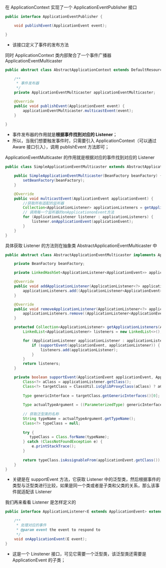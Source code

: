 在 ApplicationContext 实现了一个 ApplicationEventPublisher 接口
```java
public interface ApplicationEventPublisher {

    void publishEvent(ApplicationEvent event);

}
```

- 该接口定义了事件的发布方法

同时 ApplicationContext 类内部聚合了一个事件广播器 ApplicationEventMulticaster
```java
public abstract class AbstractApplicationContext extends DefaultResourceLoader implements ConfigurableApplicationContext {

    /**
     * 事件发布器
     */
    private ApplicationEventMulticaster applicationEventMulticaster;

	@Override
    public void publishEvent(ApplicationEvent event) {
        applicationEventMulticaster.multicastEvent(event);
    }
	
}
```

- 事件发布器的作用就是**根据事件找到对应的 Listener**；
- 所以，当我们想要触发事件时，只需要引入 ApplicationContext（可以通过 Aware 接口引入），调用 publishEvent 方法即可；


ApplicationEventMulticaster 的作用就是根据对应的事件找到对应的 Listener
```java
public class SimpleApplicationEventMulticaster extends AbstractApplicationEventMulticaster{

    public SimpleApplicationEventMulticaster(BeanFactory beanFactory) {
        setBeanFactory(beanFactory);
    }

    @Override
    public void multicastEvent(ApplicationEvent applicationEvent) {
		//获取所有适配的监听器
        Collection<ApplicationListener> applicationListeners = getApplicationListeners(applicationEvent);
		// 调用每一个监听器的onApplicationonEvent方法
        for (ApplicationListener listener : applicationListeners) {
            listener.onApplicationEvent(applicationEvent);
        }
    }
}

```

具体获取 Listener 的方法则在抽象类 AbstractApplicationEventMulticaster 中
```java
public abstract class AbstractApplicationEventMulticaster implements ApplicationEventMulticaster, BeanFactoryAware {

    private BeanFactory beanFactory;

    private LinkedHashSet<ApplicationListener<ApplicationEvent>> applicationListeners = new LinkedHashSet<>();

    @Override
    public void addApplicationListener(ApplicationListener<?> applicationListener) {
        applicationListeners.add((ApplicationListener<ApplicationEvent>)applicationListener);
    }

    @Override
    public void removeApplicationListener(ApplicationListener<?> applicationListener) {
        applicationListeners.remove((ApplicationListener<ApplicationEvent>)applicationListener);
    }

    protected Collection<ApplicationListener> getApplicationListeners(ApplicationEvent applicationEvent) {
        LinkedList<ApplicationListener> listeners = new LinkedList<>();

        for (ApplicationListener applicationListener : applicationListeners) {
            if (supportEvent(applicationEvent, applicationListener)) {
                listeners.add(applicationListener);
            }
        }
        return listeners;
    }

	private boolean supportEvent(ApplicationEvent applicationEvent, ApplicationListener<ApplicationEvent> applicationListener) {
		Class<?> aClass = applicationListener.getClass();
		Class<?> targetClass = ClassUtil.isCglibProxyClass(aClass) ? aClass.getSuperclass() : aClass;
	
		Type genericInterface = targetClass.getGenericInterfaces()[0];
	
		Type actualTypeArgument = ((ParameterizedType) genericInterface).getActualTypeArguments()[0];
	
		// 获取泛型类的名称
		String typeName = actualTypeArgument.getTypeName();
		Class<?> typeClass = null;
	
		try {
		   typeClass = Class.forName(typeName);
		} catch (ClassNotFoundException e) {
			e.printStackTrace();
		}
	
		return typeClass.isAssignableFrom(applicationEvent.getClass());
    }
}
```

- 关键是在 supportEvent 方法，它获取 Listener 中的泛型类，然后根据事件的类型与泛型类进行比较，如果是同一个类或者是子类和父类的关系，那么该事件就适配该 Listener


我们再来看看 Listener 是怎样定义的
```java
public interface ApplicationListener<E extends ApplicationEvent> extends EventListener {

    /**
     * 处理对应的事件
     * @param event the event to respond to
     */
    void onApplicationEvent(E event);
}

```

- 这是一个 Linstener 接口，可见它需要一个泛型类，该泛型类还需要是 ApplicationEvent 的子类；

